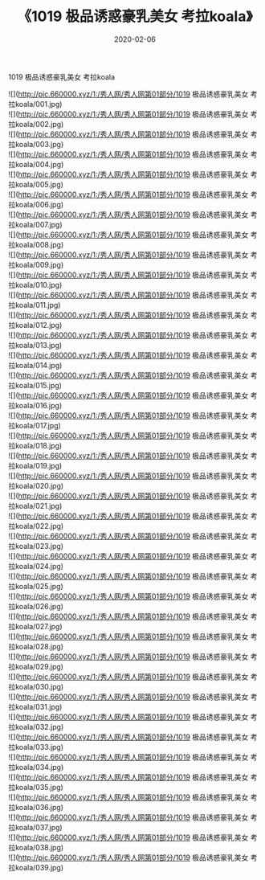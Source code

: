﻿---
layout: post
title:  《1019 极品诱惑豪乳美女 考拉koala》
date:   2020-02-06
img: http://pic.660000.xyz/1:/秀人网/秀人网第01部分/1019 极品诱惑豪乳美女 考拉koala/000.jpg
categories: [美女, 清纯, 唯美]
---

1019 极品诱惑豪乳美女 考拉koala

  ![](http://pic.660000.xyz/1:/秀人网/秀人网第01部分/1019 极品诱惑豪乳美女 考拉koala/001.jpg) <br> ![](http://pic.660000.xyz/1:/秀人网/秀人网第01部分/1019 极品诱惑豪乳美女 考拉koala/002.jpg) <br> ![](http://pic.660000.xyz/1:/秀人网/秀人网第01部分/1019 极品诱惑豪乳美女 考拉koala/003.jpg) <br> ![](http://pic.660000.xyz/1:/秀人网/秀人网第01部分/1019 极品诱惑豪乳美女 考拉koala/004.jpg) <br> ![](http://pic.660000.xyz/1:/秀人网/秀人网第01部分/1019 极品诱惑豪乳美女 考拉koala/005.jpg) <br> ![](http://pic.660000.xyz/1:/秀人网/秀人网第01部分/1019 极品诱惑豪乳美女 考拉koala/006.jpg) <br> ![](http://pic.660000.xyz/1:/秀人网/秀人网第01部分/1019 极品诱惑豪乳美女 考拉koala/007.jpg) <br> ![](http://pic.660000.xyz/1:/秀人网/秀人网第01部分/1019 极品诱惑豪乳美女 考拉koala/008.jpg) <br> ![](http://pic.660000.xyz/1:/秀人网/秀人网第01部分/1019 极品诱惑豪乳美女 考拉koala/009.jpg) <br> ![](http://pic.660000.xyz/1:/秀人网/秀人网第01部分/1019 极品诱惑豪乳美女 考拉koala/010.jpg) <br> ![](http://pic.660000.xyz/1:/秀人网/秀人网第01部分/1019 极品诱惑豪乳美女 考拉koala/011.jpg) <br> ![](http://pic.660000.xyz/1:/秀人网/秀人网第01部分/1019 极品诱惑豪乳美女 考拉koala/012.jpg) <br> ![](http://pic.660000.xyz/1:/秀人网/秀人网第01部分/1019 极品诱惑豪乳美女 考拉koala/013.jpg) <br> ![](http://pic.660000.xyz/1:/秀人网/秀人网第01部分/1019 极品诱惑豪乳美女 考拉koala/014.jpg) <br> ![](http://pic.660000.xyz/1:/秀人网/秀人网第01部分/1019 极品诱惑豪乳美女 考拉koala/015.jpg) <br> ![](http://pic.660000.xyz/1:/秀人网/秀人网第01部分/1019 极品诱惑豪乳美女 考拉koala/016.jpg) <br> ![](http://pic.660000.xyz/1:/秀人网/秀人网第01部分/1019 极品诱惑豪乳美女 考拉koala/017.jpg) <br> ![](http://pic.660000.xyz/1:/秀人网/秀人网第01部分/1019 极品诱惑豪乳美女 考拉koala/018.jpg) <br> ![](http://pic.660000.xyz/1:/秀人网/秀人网第01部分/1019 极品诱惑豪乳美女 考拉koala/019.jpg) <br> ![](http://pic.660000.xyz/1:/秀人网/秀人网第01部分/1019 极品诱惑豪乳美女 考拉koala/020.jpg) <br> ![](http://pic.660000.xyz/1:/秀人网/秀人网第01部分/1019 极品诱惑豪乳美女 考拉koala/021.jpg) <br> ![](http://pic.660000.xyz/1:/秀人网/秀人网第01部分/1019 极品诱惑豪乳美女 考拉koala/022.jpg) <br> ![](http://pic.660000.xyz/1:/秀人网/秀人网第01部分/1019 极品诱惑豪乳美女 考拉koala/023.jpg) <br> ![](http://pic.660000.xyz/1:/秀人网/秀人网第01部分/1019 极品诱惑豪乳美女 考拉koala/024.jpg) <br> ![](http://pic.660000.xyz/1:/秀人网/秀人网第01部分/1019 极品诱惑豪乳美女 考拉koala/025.jpg) <br> ![](http://pic.660000.xyz/1:/秀人网/秀人网第01部分/1019 极品诱惑豪乳美女 考拉koala/026.jpg) <br> ![](http://pic.660000.xyz/1:/秀人网/秀人网第01部分/1019 极品诱惑豪乳美女 考拉koala/027.jpg) <br> ![](http://pic.660000.xyz/1:/秀人网/秀人网第01部分/1019 极品诱惑豪乳美女 考拉koala/028.jpg) <br> ![](http://pic.660000.xyz/1:/秀人网/秀人网第01部分/1019 极品诱惑豪乳美女 考拉koala/029.jpg) <br> ![](http://pic.660000.xyz/1:/秀人网/秀人网第01部分/1019 极品诱惑豪乳美女 考拉koala/030.jpg) <br> ![](http://pic.660000.xyz/1:/秀人网/秀人网第01部分/1019 极品诱惑豪乳美女 考拉koala/031.jpg) <br> ![](http://pic.660000.xyz/1:/秀人网/秀人网第01部分/1019 极品诱惑豪乳美女 考拉koala/032.jpg) <br> ![](http://pic.660000.xyz/1:/秀人网/秀人网第01部分/1019 极品诱惑豪乳美女 考拉koala/033.jpg) <br> ![](http://pic.660000.xyz/1:/秀人网/秀人网第01部分/1019 极品诱惑豪乳美女 考拉koala/034.jpg) <br> ![](http://pic.660000.xyz/1:/秀人网/秀人网第01部分/1019 极品诱惑豪乳美女 考拉koala/035.jpg) <br> ![](http://pic.660000.xyz/1:/秀人网/秀人网第01部分/1019 极品诱惑豪乳美女 考拉koala/036.jpg) <br> ![](http://pic.660000.xyz/1:/秀人网/秀人网第01部分/1019 极品诱惑豪乳美女 考拉koala/037.jpg) <br> ![](http://pic.660000.xyz/1:/秀人网/秀人网第01部分/1019 极品诱惑豪乳美女 考拉koala/038.jpg) <br> ![](http://pic.660000.xyz/1:/秀人网/秀人网第01部分/1019 极品诱惑豪乳美女 考拉koala/039.jpg) <br>